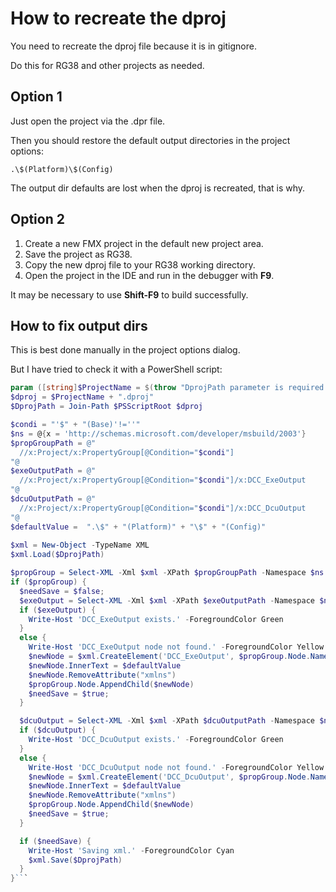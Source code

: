 # How to recreate the dproj

You need to recreate the dproj file because it is in gitignore.

Do this for RG38 and other projects as needed.

## Option 1

Just open the project via the .dpr file.

Then you should restore the default output directories in the project options:

```
.\$(Platform)\$(Config)
```

The output dir defaults are lost when the dproj is recreated, that is why.

## Option 2

1. Create a new FMX project in the default new project area.
1. Save the project as RG38.
1. Copy the new dproj file to your RG38 working directory.
1. Open the project in the IDE and run in the debugger with **F9**.

It may be necessary to use **Shift-F9** to build successfully.

## How to fix output dirs

This is best done manually in the project options dialog.

But I have tried to check it with a PowerShell script:

```ps1
param ([string]$ProjectName = $(throw "DprojPath parameter is required."))
$dproj = $ProjectName + ".dproj"
$DprojPath = Join-Path $PSScriptRoot $dproj

$condi = "'$" + "(Base)'!=''"
$ns = @{x = 'http://schemas.microsoft.com/developer/msbuild/2003'}
$propGroupPath = @"
  //x:Project/x:PropertyGroup[@Condition="$condi"]
"@
$exeOutputPath = @"
  //x:Project/x:PropertyGroup[@Condition="$condi"]/x:DCC_ExeOutput
"@
$dcuOutputPath = @"
  //x:Project/x:PropertyGroup[@Condition="$condi"]/x:DCC_DcuOutput
"@
$defaultValue =  ".\$" + "(Platform)" + "\$" + "(Config)"
 
$xml = New-Object -TypeName XML
$xml.Load($DprojPath)

$propGroup = Select-XML -Xml $xml -XPath $propGroupPath -Namespace $ns
if ($propGroup) {
  $needSave = $false;
  $exeOutput = Select-XML -Xml $xml -XPath $exeOutputPath -Namespace $ns
  if ($exeOutput) {
    Write-Host 'DCC_ExeOutput exists.' -ForegroundColor Green
  }
  else {
    Write-Host 'DCC_ExeOutput node not found.' -ForegroundColor Yellow
    $newNode = $xml.CreateElement('DCC_ExeOutput', $propGroup.Node.NamespaceURI)
    $newNode.InnerText = $defaultValue
    $newNode.RemoveAttribute("xmlns")
    $propGroup.Node.AppendChild($newNode)
    $needSave = $true;
  }

  $dcuOutput = Select-XML -Xml $xml -XPath $dcuOutputPath -Namespace $ns
  if ($dcuOutput) {
    Write-Host 'DCC_DcuOutput exists.' -ForegroundColor Green
  }
  else {
    Write-Host 'DCC_DcuOutput node not found.' -ForegroundColor Yellow
    $newNode = $xml.CreateElement('DCC_DcuOutput', $propGroup.Node.NamespaceURI)
    $newNode.InnerText = $defaultValue
    $newNode.RemoveAttribute("xmlns")
    $propGroup.Node.AppendChild($newNode)
    $needSave = $true;
  }

  if ($needSave) {
    Write-Host 'Saving xml.' -ForegroundColor Cyan
    $xml.Save($DprojPath)
  }
}```